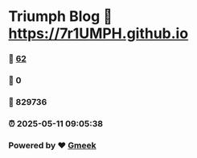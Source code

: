 # Triumph Blog :link: https://7r1UMPH.github.io 
### :page_facing_up: [62](https://7r1UMPH.github.io/tag.html) 
### :speech_balloon: 0 
### :hibiscus: 829736 
### :alarm_clock: 2025-05-11 09:05:38 
### Powered by :heart: [Gmeek](https://github.com/Meekdai/Gmeek)
